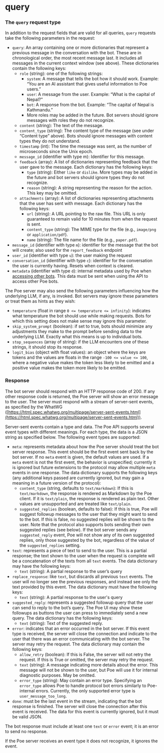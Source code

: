 # query

### The `query` request type

In addition to the request fields that are valid for all queries, `query` requests take the following parameters in the request:

* `query`: An array containing one or more dictionaries that represent a previous message in the conversation with the bot. These are in chronological order, the most recent message last. It includes all messages in the current context window (see above). These dictionaries contain the following keys:
  * `role` (string): one of the following strings:
    * `system`: A message that tells the bot how it should work. Example: “You are an AI assistant that gives useful information to Poe users.”
    * `user`: A message from the user. Example: “What is the capital of Nepal?"
    * `bot`: A response from the bot. Example: “The capital of Nepal is Kathmandu.”
    * More roles may be added in the future. Bot servers should ignore messages with roles they do not recognize.
  * `content` (string): The text of the message.
  * `content_type` (string): The content type of the message (see under “Content type” above). Bots should ignore messages with content types they do not understand.
  * `timestamp` (int): The time the message was sent, as the number of microseconds since the Unix epoch.
  * `message_id` (identifier with type m): Identifier for this message.
  * `feedback` (array): A list of dictionaries representing feedback that the user gave to the message. Each dictionary has the following keys:
    * `type` (string): Either `like` or `dislike`. More types may be added in the future and bot servers should ignore types they do not recognize.
    * `reason` (string): A string representing the reason for the action. This key may be omitted.
  * `attachments` (array): A list of dictionaries representing attachments that the user has sent with message. Each dictionary has the following keys:
    * `url` (string): A URL pointing to the raw file. This URL is only guaranteed to remain valid for 10 minutes from when the request is sent.
    * `content_type` (string): The MIME type for the file (e.g., `image/png` or `application/pdf`).
    * `name` (string): The file name for the file (e.g., `paper.pdf`).
* `message_id` (identifier with type `m`): identifier for the message that the bot will create; also used for the `report_feedback` endpoint
* `user_id` (identifier with type `u`): the user making the request
* `conversation_id` (identifier with type `c`): identifier for the conversation the user is currently having. Resets when context is cleared.
* `metadata` (identifier with type `d`): internal metadata used by Poe when [accessing other bots](../../accessing-other-bots-on-poe.md). This data must be sent when using the API to access other Poe bots.

The Poe server may also send the following parameters influencing how the underlying LLM, if any, is invoked. Bot servers may ignore these parameters or treat them as hints as they wish:

* `temperature` (float in range `0 <= temperature <= infinity`): indicates what temperature the bot should use while making requests. Bots for which this setting does not make sense may ignore this parameter.
* `skip_system_prompt` (boolean): if set to true, bots should minimize any adjustments they make to the prompt before sending data to the underlying LLM. Exactly what this means is up to individual bots.
* `stop_sequences` (array of string): if the LLM encounters one of these strings, it should stop its response.
* `logit_bias` (object with float values): an object where the keys are tokens and the values are floats in the range `-100 <= value <= 100`, where a negative value makes the token less likely to be emitted and a positive value makes the token more likely to be emitted.

### Response

The bot server should respond with an HTTP response code of 200. If any other response code is returned, the Poe server will show an error message to the user. The server must respond with a stream of server-sent events, as specified by the WhatWG ([https://html.spec.whatwg.org/multipage/server-sent-events.html](https://html.spec.whatwg.org/multipage/server-sent-events.html)).

Server-sent events contain a type and data. The Poe API supports several event types with different meanings. For each type, the data is a JSON string as specified below. The following event types are supported:

* `meta`: represents metadata about how the Poe server should treat the bot server response. This event should be the first event sent back by the bot server. If no `meta` event is given, the default values are used. If a `meta` event is not the first event, the behavior is unspecified; currently it is ignored but future extensions to the protocol may allow multiple `meta` events in one response. The data dictionary supports the following keys (any additional keys passed are currently ignored, but may gain a meaning in a future version of the protocol):
  * `content_type` (string, defaults to `text/markdown`): If this is `text/markdown`, the response is rendered as Markdown by the Poe client. If it is `text/plain`, the response is rendered as plain text. Other values are unsupported and are treated like `text/plain`.
  * `suggested_replies` (boolean, defaults to false): If this is true, Poe will suggest followup messages to the user that they might want to send to the bot. If this is false, no suggested replies will be shown to the user. Note that the protocol also supports bots sending their own suggested replies (see below). If the bot server sends any `suggested_reply` event, Poe will not show any of its own suggested replies, only those suggested by the bot, regardless of the value of the `suggested_replies` setting.
* `text`: represents a piece of text to send to the user. This is a partial response; the text shown to the user when the request is complete will be a concatenation of the texts from all `text` events. The data dictionary may have the following keys:
  * `text` (string): A partial response to the user’s query
* `replace_response`: like `text`, but discards all previous `text` events. The user will no longer see the previous responses, and instead see only the text provided by this event. The data dictionary must have the following keys:
  * `text` (string): A partial response to the user's query
* `suggested_reply`: represents a suggested followup query that the user can send to reply to the bot’s query. The Poe UI may show these followups as buttons the user can press to immediately send a new query. The data dictionary has the following keys:
  * `text` (string): Text of the suggested reply.
* `error`: indicates that an error occurred in the bot server. If this event type is received, the server will close the connection and indicate to the user that there was an error communicating with the bot server. The server may retry the request. The data dictionary may contain the following keys:
  * `allow_retry` (boolean): If this is False, the server will not retry the request. If this is True or omitted, the server may retry the request.
  * `text` (string): A message indicating more details about the error. This message will not be shown to the user, but Poe will use it for internal diagnostic purposes. May be omitted.
  * `error_type` (string): May contain an error type. Specifying an `error_type` allows Poe to handle protocol bot errors similarly to Poe-internal errors. Currently, the only supported error type is `user_message_too_long`.&#x20;
* `done`: must be the last event in the stream, indicating that the bot response is finished. The server will close the connection after this event is received. The data for this event is currently ignored, but it must be valid JSON.

The bot response must include at least one `text` or `error` event; it is an error to send no response.

If the Poe server receives an event type it does not recognize, it ignores the event.
